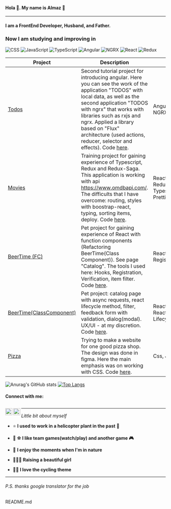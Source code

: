 #### Hola :raised_hands:. My name is Almaz :jack_o_lantern:
---
#### I am a FrontEnd Developer, Husband, and Father.
### Now I am studying and improving in

![CSS](https://img.shields.io/badge/CSS-0D1D34?style=for-the-badge&logo=css3)
![JavaScript](https://img.shields.io/badge/JavaScript-0D1D34?style=for-the-badge&logo=JavaScript)
![TypeScript](https://img.shields.io/badge/TypeScript-0D1D34?style=for-the-badge&logo=TypeScript)
![Angular](https://img.shields.io/badge/Angular-0D1D34?style=for-the-badge&logo=angular)
![NGRX](https://img.shields.io/badge/ngrx-0D1D34?style=for-the-badge&logo=ReactiveX)
![React](https://img.shields.io/badge/React-0D1D34?style=for-the-badge&logo=react)
![Redux](https://img.shields.io/badge/Redux-0D1D34?style=for-the-badge&logo=redux)

| Project        | Description         |   Stack  |
| ----------- |------------| -------|
| [Todos](https://ya-maz.github.io/todos-angular/) | Second tutorial project for introducing angular. Here you can see the work of the application "TODOS" with local data, as well as the second application "TODOS with ngrx"  that works with libraries such as rxjs and ngrx. Applied a library based on "Flux" architecture (used actions, reducer, selector and effects). Code [here](https://github.com/Ya-maz/todos-angular).  | Angular2, Rxjs, NGRX, Typescript|
| [Movies](https://ya-maz.github.io/Movies)      | Training project for gaining experience of Typescript, Redux and Redux-Saga. This application is working with api https://www.omdbapi.com/. The difficults that I have overcome: routing, styles with boostrap-react, typing, sorting items, deploy. Code [here](https://github.com/Ya-maz/Movies).  | React, Redux, Redux-Saga, Typescript, Eslint, Prettier|
| [BeerTime (FC)](https://ya-maz.github.io/BeerTimePage)      | Pet project for gaining experience of React with function components (Refactoring BeerTime(Class Component)). See page "Catalog". The tools I used here: Hooks, Registration, Verification, item filter. Code [here](https://github.com/Ya-maz/BeerTimeWithFunction). | React, Hooks, Registration Form |
| [BeerTime(ClassComponent)](https://ya-maz.github.io/BeerTimePage)      | Pet project: catalog page with async requests, react lifecycle method, filter, feedback form with validation, dialog(modal). UX/UI - at my discretion. Code [here](https://github.com/Ya-maz/BeerTime). | React, React.Component, Lifecycle method |
| [Pizza](https://ya-maz.github.io/pizza)| Trying to make a website for one good pizza shop. The design was done in figma. Here the main emphasis was on working with CSS. Code [here](https://github.com/Ya-maz/pizza). | Css, Js, Figma |



![Anurag's GitHub stats](https://github-readme-stats.vercel.app/api?username=Ya-maz&show_icons=true&theme=onedark) 
[![Top Langs](https://github-readme-stats.vercel.app/api/top-langs/?username=Ya-maz&layout=compact&theme=onedark)](https://github.com/Ya-maz/github-readme-stats)



#### Connect with me:
[<img align="left" alt="Telegram" width="22px" src="https://cdn.jsdelivr.net/npm/simple-icons@v3/icons/telegram.svg" />][telegram][<img align="left" alt="Instagram" width="22px" src="https://cdn.jsdelivr.net/npm/simple-icons@v3/icons/instagram.svg" />][instagram]
---

---

_Little bit about myself_
* :star: __I used to work in a helicopter plant in the past__ :helicopter:
* :basketball: :soccer: __I like team games(watch/play) and another game :video_game:__

* :evergreen_tree: __I enjoy the moments when I'm in nature__
* :family_man_woman_girl: __Raising a beautiful girl__ 
* :biking_man: __I love the cycling theme__
---
###### _P.S. thanks google translator for the job_




[instagram]: https://instagram.com/yahin22
[telegram]: https://t.me/Yakhin22
README.md